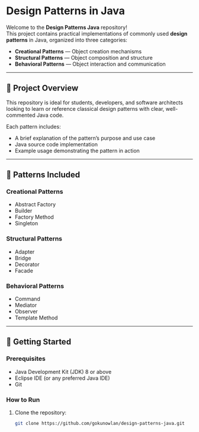 # Design Patterns in Java

Welcome to the **Design Patterns Java** repository!  
This project contains practical implementations of commonly used **design patterns** in Java, organized into three categories:

- **Creational Patterns** — Object creation mechanisms  
- **Structural Patterns** — Object composition and structure  
- **Behavioral Patterns** — Object interaction and communication

---

## 🚀 Project Overview

This repository is ideal for students, developers, and software architects looking to learn or reference classical design patterns with clear, well-commented Java code.

Each pattern includes:

- A brief explanation of the pattern’s purpose and use case
- Java source code implementation
- Example usage demonstrating the pattern in action

---

## 📂 Patterns Included

### Creational Patterns
- Abstract Factory
- Builder
- Factory Method
- Singleton

### Structural Patterns
- Adapter
- Bridge
- Decorator
- Facade

### Behavioral Patterns
- Command
- Mediator
- Observer
- Template Method

---

## 🔧 Getting Started

### Prerequisites

- Java Development Kit (JDK) 8 or above
- Eclipse IDE (or any preferred Java IDE)
- Git

### How to Run

1. Clone the repository:
   ```bash
   git clone https://github.com/gokunowlan/design-patterns-java.git
